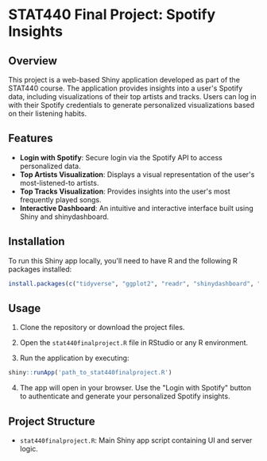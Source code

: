 # STAT440 Final Project: Spotify Insights

## Overview

This project is a web-based Shiny application developed as part of the STAT440 course. The application provides insights into a user's Spotify data, including visualizations of their top artists and tracks. Users can log in with their Spotify credentials to generate personalized visualizations based on their listening habits.

## Features

- **Login with Spotify**: Secure login via the Spotify API to access personalized data.
- **Top Artists Visualization**: Displays a visual representation of the user's most-listened-to artists.
- **Top Tracks Visualization**: Provides insights into the user's most frequently played songs.
- **Interactive Dashboard**: An intuitive and interactive interface built using Shiny and shinydashboard.

## Installation

To run this Shiny app locally, you'll need to have R and the following R packages installed:

```r
install.packages(c("tidyverse", "ggplot2", "readr", "shinydashboard", "shiny", "shinyjs", "httr", "base64enc", "jsonlite"))
```

## Usage

1. Clone the repository or download the project files.

2. Open the `stat440finalproject.R` file in RStudio or any R environment.

3. Run the application by executing:

```r
shiny::runApp('path_to_stat440finalproject.R')
```
4. The app will open in your browser. Use the "Login with Spotify" button to authenticate and generate your personalized Spotify insights.

## Project Structure

- `stat440finalproject.R`: Main Shiny app script containing UI and server logic.

